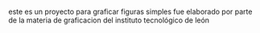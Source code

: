 este es un proyecto para graficar figuras simples fue elaborado por parte de la materia de graficacion del instituto tecnológico de león 
